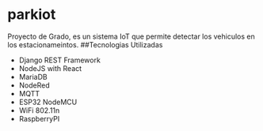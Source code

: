# parkiot
Proyecto de Grado, es un sistema IoT que permite detectar los vehiculos en los estacionameintos.
##Tecnologias Utilizadas
- Django REST Framework
- NodeJS with React
- MariaDB
- NodeRed
- MQTT
- ESP32 NodeMCU
- WiFi 802.11n
- RaspberryPI 
